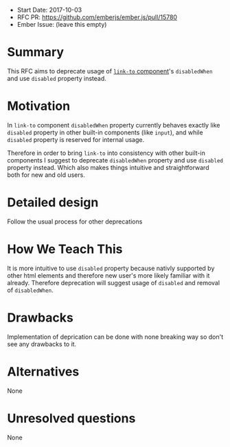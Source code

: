 - Start Date: 2017-10-03
- RFC PR: https://github.com/emberjs/ember.js/pull/15780
- Ember Issue: (leave this empty)

# Summary

This RFC aims to deprecate usage of 
[`link-to` component](https://emberjs.com/api/ember/2.16/classes/LinkComponent)'s `disabledWhen` 
and use `disabled` property instead. 

# Motivation

In `link-to` component `disabledWhen` property currently behaves exactly like 
`disabled` property in other built-in components (like `input`), and while `disabled` property is reserved for internal usage. 

Therefore in order to bring `link-to` into consistency with other built-in components I suggest to deprecate `disabledWhen` property and use `disabled` property instead. Which also makes things intuitive and straightforward both for new and old users.

# Detailed design
Follow the usual process for other deprecations

# How We Teach This
It is more intuitive to use `disabled` property because nativly supported by other html elements and therefore new user's more likely familiar with it already. Therefore deprecation will suggest usage of `disabled` and removal of `disabledWhen`.

# Drawbacks
Implementation of deprication can be done with none breaking way so don't see any drawbacks to it.

# Alternatives
None

# Unresolved questions
None

